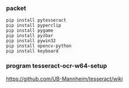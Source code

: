 ### packet
    pip install pytesseract
    pip install pyperclip
    pip install pygame
    pip install pyzbar
    pip install pywin32
    pip install opencv-python
    pip install keyboard

### program tesseract-ocr-w64-setup
https://github.com/UB-Mannheim/tesseract/wiki